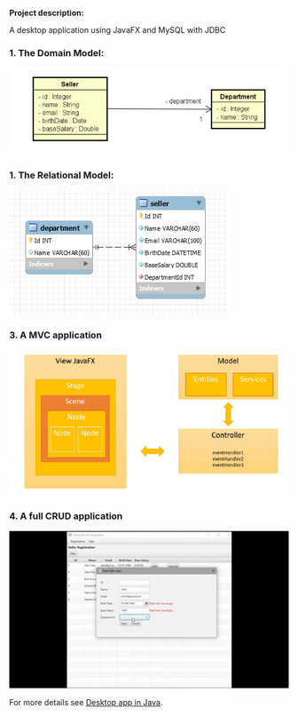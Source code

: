 **Project description:** 

A desktop application using JavaFX and MySQL with JDBC

### 1. The Domain Model:

<img src="https://github.com/vitorstabile/vitorstabile.github.io/blob/master/images/workshop-javafx-jdbc-images/OPP_Domain_Model_Workshop_JavaFX_JDBC.png?raw=true"/>

### 1. The Relational Model:

<img src="https://github.com/vitorstabile/vitorstabile.github.io/blob/master/images/workshop-javafx-jdbc-images/Relational_Domain_Model_Workshop_JavaFX_JDBC.png?raw=true"/>

### 3. A MVC application

<img src="https://github.com/vitorstabile/vitorstabile.github.io/blob/master/images/workshop-javafx-jdbc-images/MVC_Model_Workshop_JavaFX_JDBC.png?raw=true"/> 

### 4. A full CRUD application

<img src="https://github.com/vitorstabile/vitorstabile.github.io/blob/master/images//workshop-javafx-jdbc-images/workshop-javafx-jdbc-new.gif?raw=true"/>

For more details see [Desktop app in Java](https://github.com/vitorstabile/workshop-javafx-jdbc.git).
